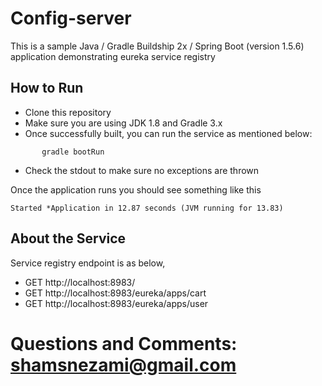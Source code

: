 # Config-server

This is a sample Java / Gradle Buildship 2x / Spring Boot (version 1.5.6) application demonstrating eureka service registry

## How to Run 
* Clone this repository 
* Make sure you are using JDK 1.8 and Gradle 3.x
* Once successfully built, you can run the service as mentioned below:
```
       gradle bootRun
```
* Check the stdout to make sure no exceptions are thrown

Once the application runs you should see something like this

```
Started *Application in 12.87 seconds (JVM running for 13.83)
```

## About the Service

Service registry endpoint is as below,
* GET http://localhost:8983/
* GET http://localhost:8983/eureka/apps/cart 
* GET http://localhost:8983/eureka/apps/user

# Questions and Comments: shamsnezami@gmail.com






